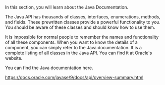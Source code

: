 In this section, you will learn about the Java Documentation.

The Java API has thousands of classes, interfaces, enumerations, methods, and
fields. These prewritten classes provide a powerful functionality to you.
You should be aware of these classes and should know how to use them.

It is impossible for normal people to remember the names and functionality of all 
these components. When you want to know the details of a component, you can
simply refer to the Java documentation. It is a complete listing of all classes
in the Java API. You can find it at Oracle's website.

You can find the Java documentation here.

https://docs.oracle.com/javase/9/docs/api/overview-summary.html